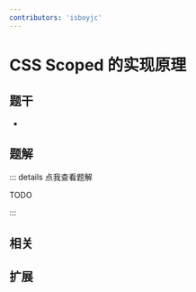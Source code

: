 ```yaml
---
contributors: 'isboyjc'
---
```


# CSS Scoped 的实现原理


## 题干

- 



## 题解

::: details 点我查看题解

  TODO

:::



## 相关



## 扩展
